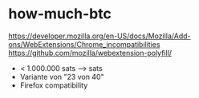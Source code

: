 # how-much-btc

https://developer.mozilla.org/en-US/docs/Mozilla/Add-ons/WebExtensions/Chrome_incompatibilities
https://github.com/mozilla/webextension-polyfill/

- < 1.000.000 sats —> sats
- Variante von "23 von 40"
- Firefox compatibility
